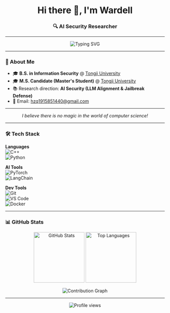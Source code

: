 <h1 align="center">Hi there 👋, I'm Wardell</h1>
<h3 align="center">🔍 AI Security Researcher</h3>

---

<p align="center">
  <img src="https://readme-typing-svg.herokuapp.com?size=26&color=007ACC&center=true&vCenter=true&width=800&lines=AI+Safety+%26%26+AI+Security;LLM+Alignment;LLM+Jailbreak" alt="Typing SVG">
</p>

---

### 🚀 About Me
- 🎓 **B.S. in Information Security** @ [Tongji University](https://cs.tongji.edu.cn/index.htm)  
- 🎓 **M.S. Candidate (Master's Student)** @ [Tongji University](https://cs.tongji.edu.cn/index.htm)  
- 📚 Research direction: **AI Security (LLM Alignment & Jailbreak Defense)**  
- 📧 Email: [hzq1915851440@gmail.com](mailto:hzq1915851440@gmail.com)

---

<p align="center"><i>I believe there is no magic in the world of computer science!</i></p>

---
### 🛠 Tech Stack

**Languages**  
![C++](https://img.shields.io/badge/-C++-00599C?style=flat-square&logo=cplusplus)  
![Python](https://img.shields.io/badge/-Python-3776AB?style=flat-square&logo=python)  

**AI Tools**  
![PyTorch](https://img.shields.io/badge/-PyTorch-EE4C2C?style=flat-square&logo=pytorch)  
![LangChain](https://img.shields.io/badge/-LangChain-121212?style=flat-square)  

**Dev Tools**  
![Git](https://img.shields.io/badge/-Git-F05032?style=flat-square&logo=git)  
![VS Code](https://img.shields.io/badge/-VS%20Code-007ACC?style=flat-square&logo=visual-studio-code)  
![Docker](https://img.shields.io/badge/-Docker-2496ED?style=flat-square&logo=docker)  

---

### 📊 GitHub Stats

<p align="center">
  <img src="https://github-readme-stats.vercel.app/api?username=Wardell-H&show_icons=true&theme=tokyonight&hide_border=true" alt="GitHub Stats" height="160"/>
  <img src="https://github-readme-stats.vercel.app/api/top-langs/?username=Wardell-H&layout=compact&theme=tokyonight&hide_border=true" alt="Top Languages" height="160"/>
</p>

<p align="center">
  <img src="https://github-readme-activity-graph.vercel.app/graph?username=Wardell-H&theme=tokyo-night&hide_border=true" alt="Contribution Graph"/>
</p>

---

<p align="center">
  <img src="https://komarev.com/ghpvc/?username=Wardell-H&color=blue&style=flat-square&label=Profile+Views" alt="Profile views"/>
</p>
